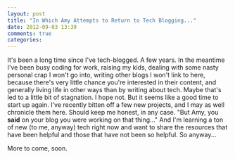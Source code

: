 ```yaml
---
layout: post
title: "In Which Amy Attempts to Return to Tech Blogging..."
date: 2012-09-03 13:39
comments: true
categories: 
---
```

It's been a long time since I've tech-blogged. A few years. In the meantime I've been busy coding for work, raising my kids, dealing with some nasty personal crap I won't go into, writing other blogs I won't link to here, because there's very little chance you're interested in their content, and generally living life in other ways than by writing about tech. Maybe that's led to a little bit of stagnation. I hope not. But it seems like a good time to start up again. I've recently bitten off a few new projects, and I may as well chronicle them here. Should keep me honest, in any case. "But Amy, you **said** on your blog you were working on that thing..." And I'm learning a ton of new (to me, anyway) tech right now and want to share the resources that have been helpful and those that have not been so helpful. So anyway...

More to come, soon.
